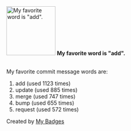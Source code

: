 <img src="https://my-badges.github.io/my-badges/favorite-word.png" alt="My favorite word is &quot;add&quot;." title="My favorite word is &quot;add&quot;." width="128">
<strong>My favorite word is &quot;add&quot;.</strong>
<br><br>

My favorite commit message words are:

1. add (used 1123 times)
2. update (used 885 times)
3. merge (used 747 times)
4. bump (used 655 times)
5. request (used 572 times)


Created by <a href="https://github.com/my-badges/my-badges">My Badges</a>
